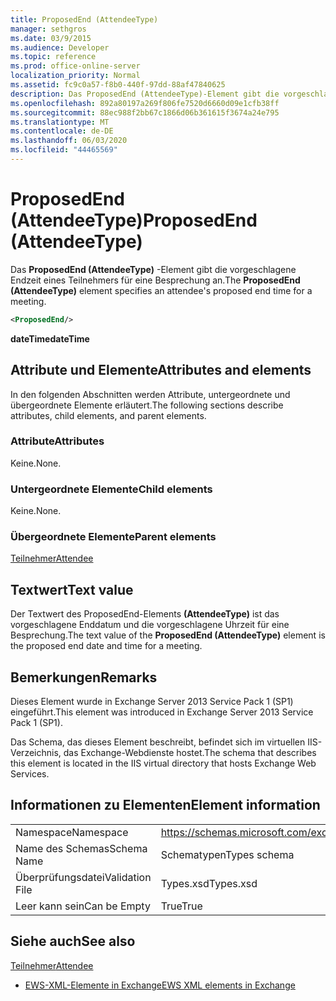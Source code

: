 ```yaml
---
title: ProposedEnd (AttendeeType)
manager: sethgros
ms.date: 03/9/2015
ms.audience: Developer
ms.topic: reference
ms.prod: office-online-server
localization_priority: Normal
ms.assetid: fc9c0a57-f8b0-440f-97dd-88af47840625
description: Das ProposedEnd (AttendeeType)-Element gibt die vorgeschlagene Endzeit eines Teilnehmers für eine Besprechung an.
ms.openlocfilehash: 892a80197a269f806fe7520d6660d09e1cfb38ff
ms.sourcegitcommit: 88ec988f2bb67c1866d06b361615f3674a24e795
ms.translationtype: MT
ms.contentlocale: de-DE
ms.lasthandoff: 06/03/2020
ms.locfileid: "44465569"
---
```

# <a name="proposedend-attendeetype"></a><span data-ttu-id="b77af-103">ProposedEnd (AttendeeType)</span><span class="sxs-lookup"><span data-stu-id="b77af-103">ProposedEnd (AttendeeType)</span></span>

<span data-ttu-id="b77af-104">Das **ProposedEnd (AttendeeType)** -Element gibt die vorgeschlagene Endzeit eines Teilnehmers für eine Besprechung an.</span><span class="sxs-lookup"><span data-stu-id="b77af-104">The **ProposedEnd (AttendeeType)** element specifies an attendee's proposed end time for a meeting.</span></span> 
  
```XML
<ProposedEnd/>
```

 <span data-ttu-id="b77af-105">**dateTime**</span><span class="sxs-lookup"><span data-stu-id="b77af-105">**dateTime**</span></span>
## <a name="attributes-and-elements"></a><span data-ttu-id="b77af-106">Attribute und Elemente</span><span class="sxs-lookup"><span data-stu-id="b77af-106">Attributes and elements</span></span>

<span data-ttu-id="b77af-107">In den folgenden Abschnitten werden Attribute, untergeordnete und übergeordnete Elemente erläutert.</span><span class="sxs-lookup"><span data-stu-id="b77af-107">The following sections describe attributes, child elements, and parent elements.</span></span>
  
### <a name="attributes"></a><span data-ttu-id="b77af-108">Attribute</span><span class="sxs-lookup"><span data-stu-id="b77af-108">Attributes</span></span>

<span data-ttu-id="b77af-109">Keine.</span><span class="sxs-lookup"><span data-stu-id="b77af-109">None.</span></span>
  
### <a name="child-elements"></a><span data-ttu-id="b77af-110">Untergeordnete Elemente</span><span class="sxs-lookup"><span data-stu-id="b77af-110">Child elements</span></span>

<span data-ttu-id="b77af-111">Keine.</span><span class="sxs-lookup"><span data-stu-id="b77af-111">None.</span></span>
  
### <a name="parent-elements"></a><span data-ttu-id="b77af-112">Übergeordnete Elemente</span><span class="sxs-lookup"><span data-stu-id="b77af-112">Parent elements</span></span>

[<span data-ttu-id="b77af-113">Teilnehmer</span><span class="sxs-lookup"><span data-stu-id="b77af-113">Attendee</span></span>](attendee.md)
  
## <a name="text-value"></a><span data-ttu-id="b77af-114">Textwert</span><span class="sxs-lookup"><span data-stu-id="b77af-114">Text value</span></span>

<span data-ttu-id="b77af-115">Der Textwert des ProposedEnd-Elements **(AttendeeType)** ist das vorgeschlagene Enddatum und die vorgeschlagene Uhrzeit für eine Besprechung.</span><span class="sxs-lookup"><span data-stu-id="b77af-115">The text value of the **ProposedEnd (AttendeeType)** element is the proposed end date and time for a meeting.</span></span> 
  
## <a name="remarks"></a><span data-ttu-id="b77af-116">Bemerkungen</span><span class="sxs-lookup"><span data-stu-id="b77af-116">Remarks</span></span>

<span data-ttu-id="b77af-117">Dieses Element wurde in Exchange Server 2013 Service Pack 1 (SP1) eingeführt.</span><span class="sxs-lookup"><span data-stu-id="b77af-117">This element was introduced in Exchange Server 2013 Service Pack 1 (SP1).</span></span>
  
<span data-ttu-id="b77af-118">Das Schema, das dieses Element beschreibt, befindet sich im virtuellen IIS-Verzeichnis, das Exchange-Webdienste hostet.</span><span class="sxs-lookup"><span data-stu-id="b77af-118">The schema that describes this element is located in the IIS virtual directory that hosts Exchange Web Services.</span></span>
  
## <a name="element-information"></a><span data-ttu-id="b77af-119">Informationen zu Elementen</span><span class="sxs-lookup"><span data-stu-id="b77af-119">Element information</span></span>

|||
|:-----|:-----|
|<span data-ttu-id="b77af-120">Namespace</span><span class="sxs-lookup"><span data-stu-id="b77af-120">Namespace</span></span>  <br/> |https://schemas.microsoft.com/exchange/services/2006/types  <br/> |
|<span data-ttu-id="b77af-121">Name des Schemas</span><span class="sxs-lookup"><span data-stu-id="b77af-121">Schema Name</span></span>  <br/> |<span data-ttu-id="b77af-122">Schematypen</span><span class="sxs-lookup"><span data-stu-id="b77af-122">Types schema</span></span>  <br/> |
|<span data-ttu-id="b77af-123">Überprüfungsdatei</span><span class="sxs-lookup"><span data-stu-id="b77af-123">Validation File</span></span>  <br/> |<span data-ttu-id="b77af-124">Types.xsd</span><span class="sxs-lookup"><span data-stu-id="b77af-124">Types.xsd</span></span>  <br/> |
|<span data-ttu-id="b77af-125">Leer kann sein</span><span class="sxs-lookup"><span data-stu-id="b77af-125">Can be Empty</span></span>  <br/> |<span data-ttu-id="b77af-126">True</span><span class="sxs-lookup"><span data-stu-id="b77af-126">True</span></span>  <br/> |
   
## <a name="see-also"></a><span data-ttu-id="b77af-127">Siehe auch</span><span class="sxs-lookup"><span data-stu-id="b77af-127">See also</span></span>



[<span data-ttu-id="b77af-128">Teilnehmer</span><span class="sxs-lookup"><span data-stu-id="b77af-128">Attendee</span></span>](attendee.md)


- [<span data-ttu-id="b77af-129">EWS-XML-Elemente in Exchange</span><span class="sxs-lookup"><span data-stu-id="b77af-129">EWS XML elements in Exchange</span></span>](ews-xml-elements-in-exchange.md)

